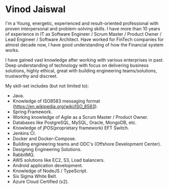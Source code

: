 # Vinod Jaiswal

I'm a Young, energetic, experienced and result-oriented professional with proven interpersonal and problem-solving skills. I have more than 10 years of experience in IT as Software Engineer / Scrum Master / Product Owner / Lead Engineer / Software Architect. Have worked for FinTech companies for almost decade now, I have good understanding of how the Financial system works.

I have gained vast knowledge after working with various enterprises in past. Deep understanding of technology with focus on delivering business solutions, highly ethical, great with building engineering teams/solutions, trustworthy and discreet.

My skill-set includes (but not limited to): 

+ Java.
+ Knowledge of ISO8583 messaging format (https://en.wikipedia.org/wiki/ISO_8583).
+ Spring Framework.
+ Working knowledge of Agile as a Scrum Master / Product Owner.
+ Databases like PostgreSQL, MySQL, Oracle, MongoDB, etc.
+ Knowledge of jPOS(proprietary framework) EFT Switch.
+ Jenkins CI.
+ Docker and Docker-Compose.
+ Building engineering teams and ODC's (Offshore Development Center).
+ Designing Engineering Solutions.
+ RabbitMQ.
+ AWS solutions like EC2, S3, Load balancers.
+ Android application development.
+ Knowledge of NodeJS / TypeScript.
+ Six Sigma White Belt.
+ Azure Cloud Certified (x2).